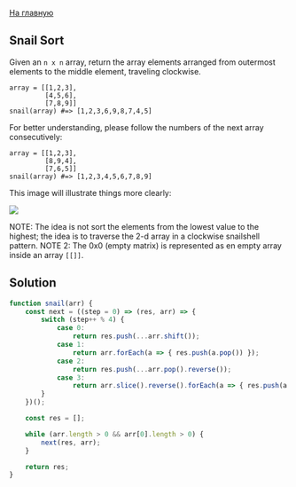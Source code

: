 [На главную](https://github.com/svgaryaev/codewars)

## Snail Sort

Given an `n x n` array, return the array elements arranged from outermost elements to the middle element, traveling clockwise.

```
array = [[1,2,3],
         [4,5,6],
         [7,8,9]]
snail(array) #=> [1,2,3,6,9,8,7,4,5]
```

For better understanding, please follow the numbers of the next array consecutively:

```
array = [[1,2,3],
         [8,9,4],
         [7,6,5]]
snail(array) #=> [1,2,3,4,5,6,7,8,9]
```

This image will illustrate things more clearly:

![](http://www.haan.lu/files/2513/8347/2456/snail.png)

NOTE: The idea is not sort the elements from the lowest value to the highest; the idea is to traverse the 2-d array in a clockwise snailshell pattern.
NOTE 2: The 0x0 (empty matrix) is represented as en empty array inside an array `[[]]`.

## Solution

```js
function snail(arr) {
    const next = ((step = 0) => (res, arr) => {
        switch (step++ % 4) {
            case 0:
                return res.push(...arr.shift());
            case 1:
                return arr.forEach(a => { res.push(a.pop()) });
            case 2:
                return res.push(...arr.pop().reverse());
            case 3:
                return arr.slice().reverse().forEach(a => { res.push(a.shift()) });
        }
    })();

    const res = [];

    while (arr.length > 0 && arr[0].length > 0) {
        next(res, arr);
    }

    return res;
}
```
